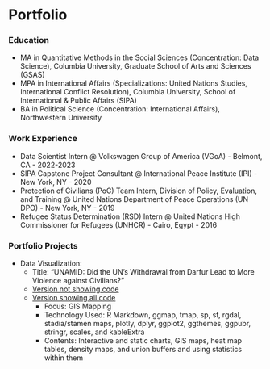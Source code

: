 # Portfolio

### Education
- MA in Quantitative Methods in the Social Sciences (Concentration: Data Science), Columbia University, Graduate School of Arts and Sciences (GSAS)
- MPA in International Affairs (Specializations: United Nations Studies, International Conflict Resolution), Columbia University, School of International & Public Affairs (SIPA)
- BA in Political Science (Concentration: International Affairs), Northwestern University

### Work Experience
- Data Scientist Intern @ Volkswagen Group of America (VGoA) - Belmont, CA - 2022-2023
- SIPA Capstone Project Consultant @ International Peace Institute (IPI) - New York, NY - 2020
- Protection of Civilians (PoC) Team Intern, Division of Policy, Evaluation, and Training @ United Nations Department of Peace Operations (UN DPO) - New York, NY - 2019
- Refugee Status Determination (RSD) Intern @ United Nations High Commissioner for Refugees (UNHCR) - Cairo, Egypt - 2016

### Portfolio Projects
- Data Visualization:
    - Title: “UNAMID: Did the UN’s Withdrawal from Darfur Lead to More Violence against Civilians?”
    - [Version not showing code](https://roboswell.github.io/portfolio/Data%20Viz-Darfur%20Violence%20as%20UN%20Left/visual_1-darfur_violence.html)
    - [Version showing all code](https://roboswell.github.io/portfolio/Data%20Viz-Darfur%20Violence%20as%20UN%20Left/visual_1-darfur_violence-code_included.html)
        - Focus: GIS Mapping
        - Technology Used: R Markdown, ggmap, tmap, sp, sf, rgdal, stadia/stamen maps, plotly, dplyr, ggplot2, ggthemes, ggpubr, stringr, scales, and kableExtra
        - Contents: Interactive and static charts, GIS maps, heat map tables, density maps, and union buffers and using statistics within them

